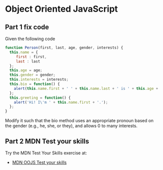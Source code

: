 # Object Oriented JavaScript

## Part 1 fix code
Given the following code 
```JavaScript
function Person(first, last, age, gender, interests) {
  this.name = {
     first : first,
     last : last
  };
  this.age = age;
  this.gender = gender;
  this.interests = interests;
  this.bio = function() {
    alert(this.name.first + ' ' + this.name.last + ' is ' + this.age + ' years old. He likes ' + this.interests[0] + ' and ' + this.interests[1] + '.');
  };
  this.greeting = function() {
    alert('Hi! I\'m ' + this.name.first + '.');
  };
}
```
Modify it such that the bio method uses an appropriate pronoun based on the gender (e.g., he, she, or they), and allows 0 to many interests.

## Part 2 MDN Test your skills
Try the MDN Test Your Skills exercise at:
* [MDN OOJS Test your skills](https://developer.mozilla.org/en-US/docs/Learn/JavaScript/Objects/Test_your_skills:_Object-oriented_JavaScript)
